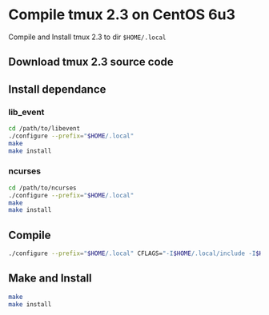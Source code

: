 # Compile tmux 2.3 on CentOS 6u3

Compile and Install tmux 2.3 to dir `$HOME/.local`

## Download tmux 2.3 source code

## Install dependance

### lib_event

```bash
cd /path/to/libevent
./configure --prefix="$HOME/.local"
make
make install
```

### ncurses

```bash
cd /path/to/ncurses
./configure --prefix="$HOME/.local"
make
make install
```

## Compile

```bash
./configure --prefix="$HOME/.local" CFLAGS="-I$HOME/.local/include -I$HOME/.local/include/ncurses" LDFLAGS="-L$HOME/.local/lib -L$HOME/.local/include/ncurses -L$HOME/.local/include" CPP FLAGS="-I$HOME/.local/include -I$HOME/.local/include/ncurses" LDFLAGS="-static -L$HOME/.local/include -L$HOME/.local/include/ncurses -L$HOME/.local/lib"
```

## Make and Install

```bash
make
make install
```
